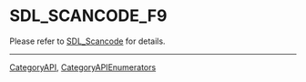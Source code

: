 # SDL_SCANCODE_F9

Please refer to [SDL_Scancode](SDL_Scancode) for details.

----
[CategoryAPI](CategoryAPI), [CategoryAPIEnumerators](CategoryAPIEnumerators)

